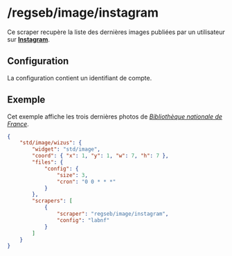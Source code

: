 # /regseb/image/instagram

Ce scraper recupère la liste des dernières images publiées par un utilisateur
sur **[Instagram](//www.instagram.com/)**.

## Configuration

La configuration contient un identifiant de compte.

## Exemple

Cet exemple affiche les trois dernières photos de *[Bibliothèque nationale de
France](//www.instagram.com/labnf/)*.

```JSON
{
    "std/image/wizus": {
        "widget": "std/image",
        "coord": { "x": 1, "y": 1, "w": 7, "h": 7 },
        "files": {
            "config": {
                "size": 3,
                "cron": "0 0 * * *"
            }
        },
        "scrapers": [
            {
                "scraper": "regseb/image/instagram",
                "config": "labnf"
            }
        ]
    }
}
```
